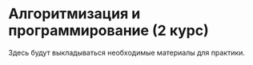 # Алгоритмизация и  программирование (2 курс)

 Здесь будут выкладываться необходимые материалы для практики.

